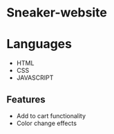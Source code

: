 # Sneaker-website

# Languages
* HTML
* CSS
* JAVASCRIPT

## Features
* Add to cart functionality
* Color change effects
